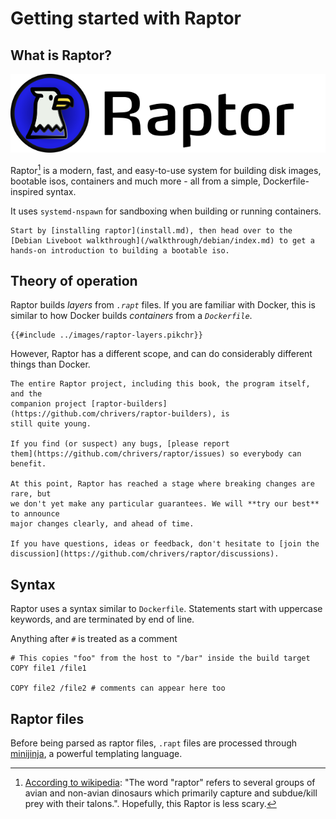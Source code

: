 # Getting started with Raptor

## What is Raptor?

![raptor logo](images/logo-title.png)

Raptor[^raptor] is a modern, fast, and easy-to-use system for building disk images,
bootable isos, containers and much more - all from a simple, Dockerfile-inspired
syntax.

It uses `systemd-nspawn` for sandboxing when building or running containers.

~~~admonish tip title="~Eagle..~ err, eager to get started?"
Start by [installing raptor](install.md), then head over to the
[Debian Liveboot walkthrough](/walkthrough/debian/index.md) to get a
hands-on introduction to building a bootable iso.
~~~

## Theory of operation

Raptor builds *layers* from *`.rapt`* files. If you are familiar with Docker,
this is similar to how Docker builds *containers* from a *`Dockerfile`*.

~~~pikchr
{{#include ../images/raptor-layers.pikchr}}
~~~

However, Raptor has a different scope, and can do considerably different things
than Docker.

~~~admonish warning title="Heads up!"
The entire Raptor project, including this book, the program itself, and the
companion project [raptor-builders](https://github.com/chrivers/raptor-builders), is
still quite young.

If you find (or suspect) any bugs, [please report
them](https://github.com/chrivers/raptor/issues) so everybody can benefit.

At this point, Raptor has reached a stage where breaking changes are rare, but
we don't yet make any particular guarantees. We will **try our best** to announce
major changes clearly, and ahead of time.

If you have questions, ideas or feedback, don't hesitate to [join the
discussion](https://github.com/chrivers/raptor/discussions).
~~~

## Syntax

Raptor uses a syntax similar to `Dockerfile`. Statements start with uppercase
keywords, and are terminated by end of line.

Anything after `#` is treated as a comment

```raptor
# This copies "foo" from the host to "/bar" inside the build target
COPY file1 /file1

COPY file2 /file2 # comments can appear here too
```

## Raptor files

Before being parsed as raptor files, `.rapt` files are processed through
[minijinja](https://github.com/mitsuhiko/minijinja), a powerful templating
language.

[^raptor]: [According to wikipedia](https://en.wikipedia.org/wiki/Raptor): "The word "raptor" refers to several groups of avian and non-avian dinosaurs which primarily capture and subdue/kill prey with their talons.". Hopefully, this Raptor is less scary.
